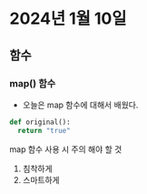 # 2024년 1월 10일

## 함수

### map() 함수

- 오늘은 map 함수에 대해서 배웠다.
```python
def original():
  return "true"
```

map 함수 사용 시 주의 해야 할 것
  1. 침착하게
  2. 스마트하게
